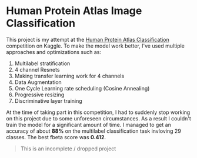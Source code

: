# Human Protein Atlas Image Classification

This project is my attempt at the [Human Protein Atlas Classification](https://www.kaggle.com/c/human-protein-atlas-image-classification) competition on Kaggle.
To make the model work better, I've used multiple approaches and optimizations such as:
1. Multilabel stratification
2. 4 channel Resnets
3. Making transfer learning work for 4 channels
4. Data Augmentation
5. One Cycle Learning rate scheduling (Cosine Annealing)
6. Progressive resizing
7. Discriminative layer training

At the time of taking part in this competition, I had to suddenly stop working on this project due to some unforeseen circumstances. As a result I couldn't train the model for a significant amount of time.
I managed to get an accuracy of about **88%** on the multilabel classification task invloving 29 classes.
The best fbeta score was **0.412**.

> This is an incomplete / dropped project

